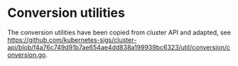 # Conversion utilities

The conversion utilities have been copied from cluster API and adapted, see <https://github.com/kubernetes-sigs/cluster-api/blob/f4a76c749d91b7ae654ae4dd838a199939bc6323/util/conversion/conversion.go>.
